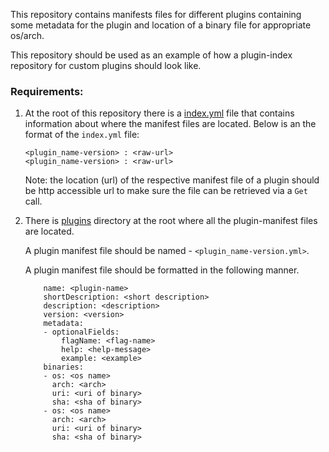 This repository contains manifests files for different plugins containing some metadata for the plugin and location of a binary file for appropriate os/arch.

This repository should be used as an example of how a plugin-index repository for custom plugins should look like.

### Requirements:

1.  At the root of this repository there is a [index.yml](index.yml) file that contains information about where the manifest files are located. Below is an the format of the `index.yml` file:

    ```
    <plugin_name-version> : <raw-url>
    <plugin_name-version> : <raw-url>
    ```

    Note: the location (url) of the respective manifest file of a plugin should be http accessible url to make sure the file can be retrieved via a `Get` call.

2. There is [plugins](plugins) directory at the root where all the plugin-manifest files are located.  

    A plugin manifest file should be named - `<plugin_name-version.yml>`.

    A plugin manifest file should be formatted in the following manner.

    ```
        name: <plugin-name>
        shortDescription: <short description>
        description: <description>
        version: <version>
        metadata:
        - optionalFields:
            flagName: <flag-name>
            help: <help-message>
            example: <example>
        binaries:
        - os: <os name>
          arch: <arch>
          uri: <uri of binary>
          sha: <sha of binary>
        - os: <os name>
          arch: <arch>
          uri: <uri of binary>
          sha: <sha of binary>
    ```
